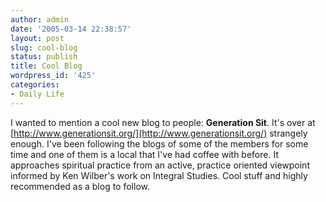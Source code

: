 ```yaml
---
author: admin
date: '2005-03-14 22:38:57'
layout: post
slug: cool-blog
status: publish
title: Cool Blog
wordpress_id: '425'
categories:
- Daily Life
---
```


I wanted to mention a cool new blog to people: **Generation Sit**. It's
over at [http://www.generationsit.org/](http://www.generationsit.org/)
strangely enough. I've been following the blogs of some of the members
for some time and one of them is a local that I've had coffee with
before. It approaches spiritual practice from an active, practice
oriented viewpoint informed by Ken Wilber's work on Integral Studies.
Cool stuff and highly recommended as a blog to follow.

